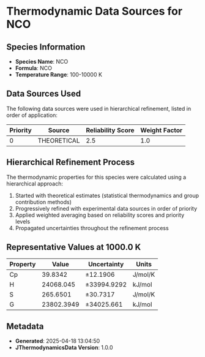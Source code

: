# Thermodynamic Data Sources for NCO

## Species Information
- **Species Name**: NCO
- **Formula**: NCO
- **Temperature Range**: 100-10000 K

## Data Sources Used
The following data sources were used in hierarchical refinement, listed in order of application:

| Priority | Source | Reliability Score | Weight Factor |
|----------|--------|-------------------|---------------|
| 0 | THEORETICAL | 2.5 | 1.0 |

## Hierarchical Refinement Process
The thermodynamic properties for this species were calculated using a hierarchical approach:

1. Started with theoretical estimates (statistical thermodynamics and group contribution methods)
2. Progressively refined with experimental data sources in order of priority
3. Applied weighted averaging based on reliability scores and priority levels
4. Propagated uncertainties throughout the refinement process

## Representative Values at 1000.0 K
| Property | Value | Uncertainty | Units |
|----------|-------|-------------|-------|
| Cp | 39.8342 | ±12.1906 | J/mol/K |
| H | 24068.045 | ±33994.9292 | kJ/mol |
| S | 265.6501 | ±30.7317 | J/mol/K |
| G | 23802.3949 | ±34025.661 | kJ/mol |

## Metadata
- **Generated**: 2025-04-18 13:04:50
- **JThermodynamicsData Version**: 1.0.0
